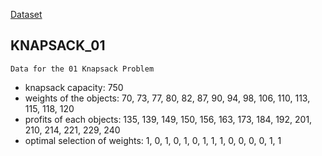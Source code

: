 [Dataset](https://people.sc.fsu.edu/~jburkardt/datasets/knapsack_01/knapsack_01.html)

## KNAPSACK_01
`Data for the 01 Knapsack Problem`

- knapsack capacity: 750
- weights of the objects:  70, 73, 77, 80, 82, 87, 90, 94, 98, 106, 110, 113, 115, 118, 120
- profits of each objects: 135, 139, 149, 150, 156, 163, 173, 184, 192, 201, 210, 214, 221, 229, 240
- optimal selection of weights: 1, 0, 1, 0, 1, 0, 1, 1, 1, 0, 0, 0, 0, 1, 1
